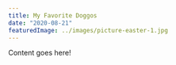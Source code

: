 ```yaml
---
title: My Favorite Doggos
date: "2020-08-21"
featuredImage: ../images/picture-easter-1.jpg
---
```


Content goes here!
